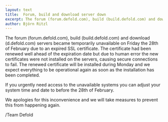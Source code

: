 ```yaml
---
layout: text
title:  Forum, build and download server down
excerpt: The forum (forum.defold.com), build (build.defold.com) and download (d.defold.com) servers are temporarily unavailable due to an expired SSL certificate.
author: Björn Ritzl
---
```


The forum (forum.defold.com), build (build.defold.com) and download (d.defold.com) servers became temporarily unavailable on Friday the 28th of February due to an expired SSL certificate. The certificate had been renewed well ahead of the expiration date but due to human error the new certificates were not installed on the servers, causing secure connections to fail. The renewed certificate will be installed during Monday and we expect everything to be operational again as soon as the installation has been completed.

If you urgently need access to the unavailable systems you can adjust your system time and date to before the 28th of February.

We apologies for this inconvenience and we will take measures to prevent this from happening again.

/Team Defold
